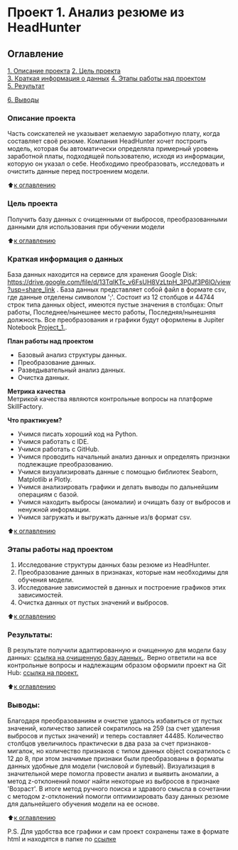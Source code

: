 # Проект 1. Анализ резюме из HeadHunter

## Оглавление  
[1. Описание проекта](https://github.com/inconstant1313/DSPR_119/tree/main/DSPR_119/Project_1#%D0%BE%D0%BF%D0%B8%D1%81%D0%B0%D0%BD%D0%B8%D0%B5-%D0%BF%D1%80%D0%BE%D0%B5%D0%BA%D1%82%D0%B0) 
[2. Цель проекта](https://github.com/inconstant1313/DSPR_119/tree/main/DSPR_119/Project_1#%D1%86%D0%B5%D0%BB%D1%8C-%D0%BF%D1%80%D0%BE%D0%B5%D0%BA%D1%82%D0%B0)  
[3. Краткая информация о данных](https://github.com/inconstant1313/DSPR_119/tree/main/DSPR_119/Project_1#%D0%BA%D1%80%D0%B0%D1%82%D0%BA%D0%B0%D1%8F-%D0%B8%D0%BD%D1%84%D0%BE%D1%80%D0%BC%D0%B0%D1%86%D0%B8%D1%8F-%D0%BE-%D0%B4%D0%B0%D0%BD%D0%BD%D1%8B%D1%85) 
[4. Этапы работы над проектом](https://github.com/inconstant1313/DSPR_119/tree/main/DSPR_119/Project_1#%D1%8D%D1%82%D0%B0%D0%BF%D1%8B-%D1%80%D0%B0%D0%B1%D0%BE%D1%82%D1%8B-%D0%BD%D0%B0%D0%B4-%D0%BF%D1%80%D0%BE%D0%B5%D0%BA%D1%82%D0%BE%D0%BC)  
[5. Результат](https://github.com/inconstant1313/DSPR_119/tree/main/DSPR_119/Project_1#%D1%80%D0%B5%D0%B7%D1%83%D0%BB%D1%8C%D1%82%D0%B0%D1%82%D1%8B) 

[6. Выводы](https://github.com/inconstant1313/DSPR_119/tree/main/DSPR_119/Project_1#%D0%B2%D1%8B%D0%B2%D0%BE%D0%B4%D1%8B) 

### Описание проекта    
Часть соискателей не указывает желаемую заработную плату, когда составляет своё резюме. Компания HeadHunter хочет построить модель, которая бы автоматически определяла примерный уровень заработной платы, подходящей пользователю, исходя из информации, которую он указал о себе. Необходимо преобразовать, исследовать и очистить данные перед построением модели.

:arrow_up:[к оглавлению](https://github.com/inconstant1313/DSPR_119/tree/main/DSPR_119/Project_1#%D0%BE%D0%B3%D0%BB%D0%B0%D0%B2%D0%BB%D0%B5%D0%BD%D0%B8%D0%B5)

### Цель проекта    
Получить базу данных с очищенными от выбросов, преобразованными данными для использования при обучении модели

:arrow_up:[к оглавлению](https://github.com/inconstant1313/DSPR_119/tree/main/DSPR_119/Project_1#%D0%BE%D0%B3%D0%BB%D0%B0%D0%B2%D0%BB%D0%B5%D0%BD%D0%B8%D0%B5)

### Краткая информация о данных
База данных находится на сервисе для хранения Google Disk: https://drive.google.com/file/d/13TqlKTc_v6FsUH8VzLtpH_3P0Jf3P6lO/view?usp=share_link .
База данных представляет собой файл в формате csv, где данные отделены символом ';'. Состоит из 12 столбцов и 44744 строк типа данных object, имеются пустые значения в столбцах: Опыт работы, Последнее/нынешнее место работы, Последняя/нынешняя должность. Все преобразования и графики будут оформлены в Jupiter Notebook [Project_1.](https://github.com/inconstant1313/DSPR_119/blob/main/DSPR_119/Project_1/Project-1.%20%D0%9D%D0%BE%D1%83%D1%82%D0%B1%D1%83%D0%BA-%D1%88%D0%B0%D0%B1%D0%BB%D0%BE%D0%BD.ipynb).

**План работы над проектом**  
- Базовый анализ структуры данных.
- Преобразование данных.
- Разведывательный анализ данных.
- Очистка данных.

**Метрика качества**     
Метрикой качества являются контрольные вопросы на платформе SkillFactory.

**Что практикуем?**     
- Учимся писать хороший код на Python.
- Учимся работать с IDE.
- Учимся работать с GitHub.
- Учимся проводить начальный анализ данных и определять признаки подлежащие преобразованию.
- Учимся визуализировать данные с помощью библиотек Seaborn, Matplotlib и Plotly.
- Учимся анализировать графики и делать выводы по дальнейшим операциям с базой.
- Учимся находить выбросы (аномалии) и очищать базу от выбросов и ненужной информации.
- Учимся загружать и выгружать данные из/в формат csv.

:arrow_up:[к оглавлению](https://github.com/inconstant1313/DSPR_119/tree/main/DSPR_119/Project_1#%D0%BE%D0%B3%D0%BB%D0%B0%D0%B2%D0%BB%D0%B5%D0%BD%D0%B8%D0%B5)

### Этапы работы над проектом  
1. Исследование структуры данных базы резюме из HeadHunter.
2. Преобразование данных в признаках, которые нам необходимы для обучения модели.
3. Исследование зависимостей в данных и построение графиков этих зависимостей.
4. Очистка данных от пустых значений и выбросов.

:arrow_up:[к оглавлению](https://github.com/inconstant1313/DSPR_119/tree/main/guess-number-task#%D0%BE%D0%B3%D0%BB%D0%B0%D0%B2%D0%BB%D0%B5%D0%BD%D0%B8%D0%B5)


### Результаты:  
В результате получили адаптированную и очищенную для модели базу данных: [ссылка на очищенную базу данных.](https://drive.google.com/file/d/1WAeWSg6mSE8ordZ7O-yoG-ITPTeq-JY2/view?usp=share_link). Верно ответили на все контрольные вопросы и надлежащим образом оформили проект на Git Hub: [ссылка на проект.](https://github.com/inconstant1313/DSPR_119/tree/main/DSPR_119/Project_1)

:arrow_up:[к оглавлению](https://github.com/inconstant1313/DSPR_119/tree/main/guess-number-task#%D0%BE%D0%B3%D0%BB%D0%B0%D0%B2%D0%BB%D0%B5%D0%BD%D0%B8%D0%B5)


### Выводы:  
Благодаря преобразованиям и очистке удалось избавиться от пустых значений, количество записей сократилось на 259 (за счет удаления выбросов и пустых значений) и теперь составляет 44485. Количество столбцов увеличилось практически в два раза за счет признаков-мигалок, но количество признаков с типом данных object сократилось с 12 до 8, при этом значимые признаки были преобразованы в форматы данных удобные для модели (числовой и булевый). Визуализация в значительной мере помогла провести анализ и выявить аномалии, а метод z-отклонений помог найти некоторые из выбросов в признаке 'Возраст'. В итоге метод ручного поиска и здравого смысла в сочетании с методом z-отклонений помогли оптимизировать базу данных резюме для дальнейшего обучения модели на ее основе.

:arrow_up:[к оглавлению](https://github.com/inconstant1313/DSPR_119/tree/main/guess-number-task#%D0%BE%D0%B3%D0%BB%D0%B0%D0%B2%D0%BB%D0%B5%D0%BD%D0%B8%D0%B5)

P.S. Для удобства все графики и сам проект сохранены таже в формате html и находятся в папке по [ссылке](https://github.com/inconstant1313/DSPR_119/tree/main/DSPR_119/Project_1/html)
